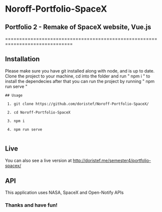 # Noroff-Portfolio-SpaceX
## Portfolio 2 - Remake of SpaceX website, Vue.js
==============================================================================

Installation
---

Please make sure you have git installed along with node, and is up to date.
Clone the project to your machine, cd into the folder and run " npm i " to install the dependecies after that you can run the project by running " npm run serve "

```
## Usage

 1. git clone https://github.com/doristef/Noroff-Portfolio-SpaceX/
 
 2. cd Noroff-Portfolio-SpaceX
 
 3. npm i
 
 4. npm run serve
 
```

Live
---

You can also see a live version at http://doristef.me/semester4/portfolio-spacex/

API
---

This application uses NASA, SpaceX and Open-Notify APIs

### Thanks and have fun!

